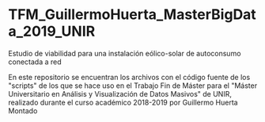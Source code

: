 # TFM_GuillermoHuerta_MasterBigData_2019_UNIR
Estudio de viabilidad para una instalación eólico-solar de autoconsumo conectada a red

En este repositorio se encuentran los archivos con el código fuente de los "scripts" de los que se hace uso en el Trabajo Fin de Máster
para el "Máster Universitario en Análisis y Visualización de Datos Masivos" de UNIR, realizado durante el curso académico 2018-2019
por Guillermo Huerta Montado
